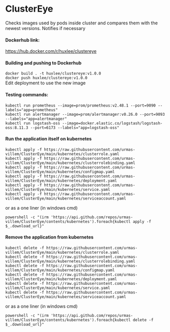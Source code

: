 # ClusterEye

Checks images used by pods inside cluster and compares them with the newest versions. Notifies if necessary

#### Dockerhub link:
https://hub.docker.com/r/huxlee/clustereye

#### Building and pushing to Dockerhub                           
```docker build . -t huxlee/clustereye:v1.0.0```                            
```docker push huxlee/clustereye:v1.0.0```                            
Edit deployment to use the new image                                  


#### Testing commands:
```             
kubectl run prometheus --image=prom/prometheus:v2.48.1 --port=9090 --labels="app=prometheus"                 
kubectl run alertmanager --image=prom/alertmanager:v0.26.0 --port=9093 --labels="app=alertmanager"   
kubectl run logstash-oss --image=docker.elastic.co/logstash/logstash-oss:8.11.3 --port=6173 --labels="app=logstash-oss"
```

#### Run the application itself on kubernetes
```   
kubectl apply -f https://raw.githubusercontent.com/urmas-villem/ClusterEye/main/kubernetes/clusterrole.yaml                 
kubectl apply -f https://raw.githubusercontent.com/urmas-villem/ClusterEye/main/kubernetes/clusterrolebinding.yaml                
kubectl apply -f https://raw.githubusercontent.com/urmas-villem/ClusterEye/main/kubernetes/configmap.yaml                
kubectl apply -f https://raw.githubusercontent.com/urmas-villem/ClusterEye/main/kubernetes/deployment.yaml                  
kubectl apply -f https://raw.githubusercontent.com/urmas-villem/ClusterEye/main/kubernetes/service.yaml                  
kubectl apply -f https://raw.githubusercontent.com/urmas-villem/ClusterEye/main/kubernetes/serviceaccount.yaml
```
or as a one liner (in windows cmd)
```
powershell -c "(irm 'https://api.github.com/repos/urmas-villem/ClusterEye/contents/kubernetes').foreach{kubectl apply -f $_.download_url}"
```

#### Remove the application from kubernetes
``` 
kubectl delete -f https://raw.githubusercontent.com/urmas-villem/ClusterEye/main/kubernetes/clusterrole.yaml
kubectl delete -f https://raw.githubusercontent.com/urmas-villem/ClusterEye/main/kubernetes/clusterrolebinding.yaml
kubectl delete -f https://raw.githubusercontent.com/urmas-villem/ClusterEye/main/kubernetes/configmap.yaml
kubectl delete -f https://raw.githubusercontent.com/urmas-villem/ClusterEye/main/kubernetes/deployment.yaml
kubectl delete -f https://raw.githubusercontent.com/urmas-villem/ClusterEye/main/kubernetes/service.yaml
kubectl delete -f https://raw.githubusercontent.com/urmas-villem/ClusterEye/main/kubernetes/serviceaccount.yaml
```
or as a one liner (in windows cmd)
```
powershell -c "(irm 'https://api.github.com/repos/urmas-villem/ClusterEye/contents/kubernetes').foreach{kubectl delete -f $_.download_url}"
```
